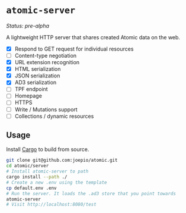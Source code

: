 # `atomic-server`

_Status: pre-alpha_

A lightweight HTTP server that shares created Atomic data on the web.

- [x] Respond to GET request for individual resources
- [ ] Content-type negotiation
- [x] URL extension recognition
- [x] HTML serialization
- [x] JSON serialization
- [x] AD3 serialization
- [ ] TPF endpoint
- [ ] Homepage
- [ ] HTTPS
- [ ] Write / Mutations support
- [ ] Collections / dynamic resources

## Usage

Install [Cargo](https://doc.rust-lang.org/cargo/getting-started/installation.html) to build from source.

```sh
git clone git@github.com:joepio/atomic.git
cd atomic/server
# Install atomic-server to path
cargo install --path ./
# Create a new .env using the template
cp default.env .env
# Run the server. It loads the .ad3 store that you point towards
atomic-server
# Visit http://localhost:8080/test
```
